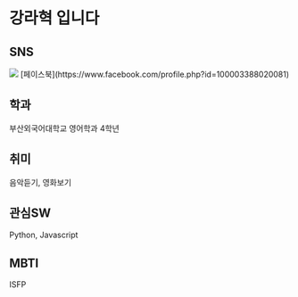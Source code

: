 # 강라혁 입니다

## SNS  
<img src="https://img.shields.io/badge/Facebook-4C4C4C?style=flat-square&logo=facebook&logoColor=#0866FF"/>  
[페이스북](https://www.facebook.com/profile.php?id=100003388020081)

## 학과
부산외국어대학교 영어학과 4학년

## 취미
음악듣기, 영화보기

## 관심SW
Python, Javascript

## MBTI
ISFP


